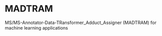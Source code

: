 # MADTRAM
MS/MS-Annotator-Data-TRansformer_Adduct_Assigner (MADTRAM) for machine learning applications
